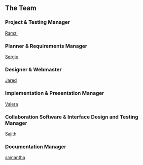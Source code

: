 ## The Team

### Project & Testing Manager
[Ramzi]()

### Planner & Requirements Manager
[Sergio]()

### Designer & Webmaster

[Jared](https://docs.google.com/spreadsheets/d/174c-ETdIky57uVeFpzrrtmeVKtIfVYv7nu51RnpKcTM/edit?usp=sharing)

### Implementation & Presentation Manager
[Valera]()

### Collaboration Software & Interface Design and Testing Manager
[Sajith]()

### Documentation Manager
[samantha]()
